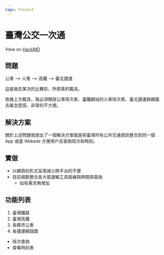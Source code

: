 ```yaml
---
tags: Project
---
```


# 臺灣公交一次通

View on [HackMD](https://hackmd.io/@AVnwDI7AT1WV00h61-dCIg/B14lVgQUt)  

## 問題

公車 --> 火車 --> 高鐵 --> 臺北捷運  

這是我在某次的比賽前，所搭乘的載具。  

依據上方載具，我必須開啟公車班次表、臺鐵網站的火車班次表、臺北捷運路網圖去看怎麼搭，非常的不方便。  

## 解決方案

關於上述問題我想出了一個解決方案就是把臺灣所有公共交通資訊整合到同一個 App 或是 Website 方便用戶去查詢班次和時刻。  

## 實做

- 以網頁的形式呈現減少跨平台的不便
- 目前規劃整合各大眾運輸工具路線與時間與查詢
    - 如有需求再增加

## 功能列表

1. 臺灣鐵路
2. 臺灣高鐵
3. 各縣市公車
4. 各捷運網路圖

- 班次查詢
- 查看時刻表